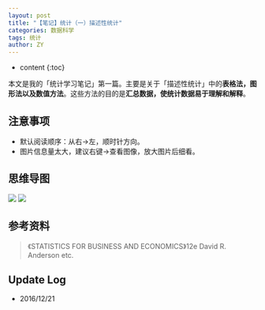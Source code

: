 ```yaml
---
layout: post
title: "【笔记】统计（一）描述性统计"
categories: 数据科学
tags: 统计
author: ZY
---
```


* content
{:toc}

本文是我的「统计学习笔记」第一篇。主要是关于「描述性统计」中的**表格法，图形法以及数值方法**。这些方法的目的是**汇总数据，使统计数据易于理解和解释**。



## 注意事项
- 默认阅读顺序：从右→左，顺时针方向。
- 图片信息量太大，建议右键→查看图像，放大图片后细看。

## 思维导图
![](https://raw.githubusercontent.com/woaielf/woaielf.github.io/master/_posts/Pic/1612/161221-1.png)
![](https://raw.githubusercontent.com/woaielf/woaielf.github.io/master/_posts/Pic/1612/161221-2.png)




## 参考资料
> 《STATISTICS FOR BUSINESS AND ECONOMICS》12e David R. Anderson etc.

## Update Log
- 2016/12/21
